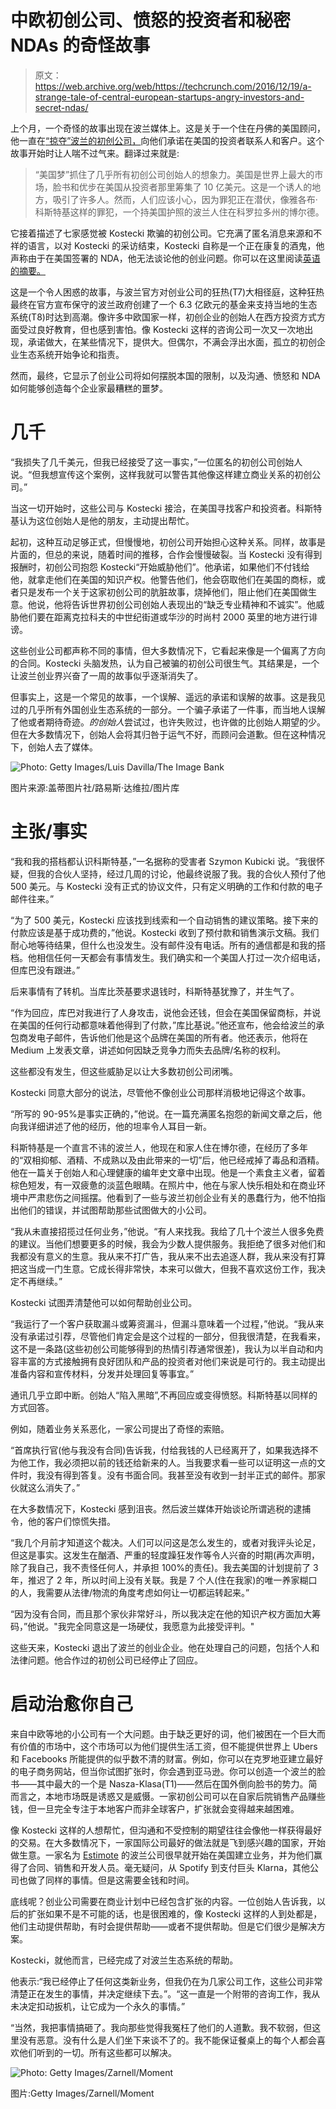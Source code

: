 # 中欧初创公司、愤怒的投资者和秘密 NDAs 的奇怪故事 

> 原文：<https://web.archive.org/web/https://techcrunch.com/2016/12/19/a-strange-tale-of-central-european-startups-angry-investors-and-secret-ndas/>

上个月，一个奇怪的故事出现在波兰媒体上。这是关于一个住在丹佛的美国顾问，他一直在[“掠夺”波兰的初创公司，](https://web.archive.org/web/20230130230833/http://www.pb.pl/4648983,37531,naciagacz-zeruje-na-start-upach)向他们承诺在美国的投资者联系人和客户。这个故事开始时让人喘不过气来。翻译过来就是:

> “美国梦”抓住了几乎所有初创公司创始人的想象力。美国是世界上最大的市场，脸书和优步在美国从投资者那里筹集了 10 亿美元。这是一个诱人的地方，吸引了许多人。然而，人们应该小心，因为罪犯正在潜伏，像雅各布·科斯特基这样的罪犯，一个持美国护照的波兰人住在科罗拉多州的博尔德。

它接着描述了七家感觉被 Kostecki 欺骗的初创公司。它充满了匿名消息来源和不祥的语言，以对 Kostecki 的采访结束，Kostecki 自称是一个正在康复的酒鬼，他声称由于在美国签署的 NDA，他无法谈论他的创业问题。你可以在这里阅读[英语的摘要。](https://web.archive.org/web/20230130230833/http://impactcee.com/2016/11/22/tale-startup-fraud-things-arent-quite-seem/)

这是一个令人困惑的故事，与波兰官方对创业公司的狂热(T7)大相径庭，这种狂热最终在官方宣布保守的波兰政府创建了一个 6.3 亿欧元的基金来支持当地的生态系统(T8)时达到高潮。像许多中欧国家一样，初创企业的创始人在西方投资方式方面受过良好教育，但也感到害怕。像 Kostecki 这样的咨询公司一次又一次地出现，承诺做大，在某些情况下，提供大。但偶尔，不满会浮出水面，孤立的初创企业生态系统开始争论和指责。

然而，最终，它显示了创业公司将如何摆脱本国的限制，以及沟通、愤怒和 NDA 如何能够创造每个企业家最糟糕的噩梦。

# 几千

“我损失了几千美元，但我已经接受了这一事实，”一位匿名的初创公司创始人说。“但我想宣传这个案例，这样我就可以警告其他像这样建立商业关系的初创公司。”

当这一切开始时，这些公司与 Kostecki 接洽，在美国寻找客户和投资者。科斯特基认为这位创始人是他的朋友，主动提出帮忙。

起初，这种互动足够正式，但慢慢地，初创公司开始担心这种关系。同样，故事是片面的，但总的来说，随着时间的推移，合作会慢慢破裂。当 Kostecki 没有得到报酬时，初创公司抱怨 Kostecki“开始威胁他们”。他承诺，如果他们不付钱给他，就拿走他们在美国的知识产权。他警告他们，他会窃取他们在美国的商标，或者只是发布一个关于这家初创公司的肮脏故事，烧掉他们，阻止他们在美国做生意。他说，他将告诉世界初创公司创始人表现出的“缺乏专业精神和不诚实”。他威胁他们要在距离克拉科夫的中世纪街道或华沙的时尚村 2000 英里的地方进行诽谤。

这些创业公司都声称不同的事情，但大多数情况下，它看起来像是一个偏离了方向的合同。Kostecki 头脑发热，认为自己被骗的初创公司很生气。其结果是，一个让波兰创业界兴奋了一周的故事似乎逐渐消失了。

但事实上，这是一个常见的故事，一个误解、遥远的承诺和误解的故事。这是我见过的几乎所有外国创业生态系统的一部分。一个骗子承诺了一件事，而当地人误解了他或者期待奇迹。*的创始人*尝试过，也许失败过，也许做的比创始人期望的少。但在大多数情况下，创始人会将其归咎于运气不好，而顾问会道歉。但在这种情况下，创始人去了媒体。

![Photo: Getty Images/Luis Davilla/The Image Bank](img/7ee320b1fd7e3071e5d94ab3d3d68990.png)

图片来源:盖蒂图片社/路易斯·达维拉/图片库

# 主张/事实

“我和我的搭档都认识科斯特基，”一名据称的受害者 Szymon Kubicki 说。“我很怀疑，但我的合伙人坚持，经过几周的讨论，他最终说服了我。我的合伙人预付了他 500 美元。与 Kostecki 没有正式的协议文件，只有定义明确的工作和付款的电子邮件往来。”

“为了 500 美元，Kostecki 应该找到线索和一个自动销售的建议策略。接下来的付款应该是基于成功费的，”他说。Kostecki 收到了预付款和销售演示文稿。我们耐心地等待结果，但什么也没发生。没有邮件没有电话。所有的通信都是和我的搭档。他相信任何一天都会有事情发生。我们确实和一个美国人打过一次介绍电话，但库巴没有跟进。”

后来事情有了转机。当库比茨基要求退钱时，科斯特基犹豫了，并生气了。

“作为回应，库巴对我进行了人身攻击，说他会还钱，但会在美国保留商标，并说在美国的任何行动都意味着他得到了付款，”库比基说。”他还宣布，他会给波兰的承包商发电子邮件，告诉他们他是这个品牌在美国的所有者。他还表示，他将在 Medium 上发表文章，讲述如何因缺乏竞争力而失去品牌/名称的权利。

这些都没有发生，但这些威胁足以让大多数初创公司闭嘴。

Kostecki 同意大部分的说法，尽管他不像创业公司那样消极地记得这个故事。

“所写的 90-95%是事实正确的，”他说。在一篇充满匿名抱怨的新闻文章之后，他向我详细讲述了他的经历，他的坦率令人耳目一新。

科斯特基是一个直言不讳的波兰人，他现在和家人住在博尔德，在经历了多年的“双相抑郁、酒精、不成熟以及由此带来的一切”后，他已经戒掉了毒品和酒精。他在一篇关于创始人和心理健康的编年史文章中出现。他是一个素食主义者，留着棕色短发，有一双疲惫的淡蓝色眼睛。在照片中，他在与家人快乐相处和在商业环境中严肃悲伤之间摇摆。他看到了一些与波兰初创企业有关的愚蠢行为，他不怕指出他们的错误，并试图帮助那些试图做大的小公司。

“我从未直接招揽过任何业务，”他说。“有人来找我。我给了几十个波兰人很多免费的建议。当他们想要更多的时候，我会为少数人提供服务。我拒绝了很多对他们和我都没有意义的生意。我从来不打广告，我从来不出去追逐人群，我从来没有打算把这当成一门生意。它成长得非常快，本来可以做大，但我不喜欢这份工作，我决定不再继续。”

Kostecki 试图弄清楚他可以如何帮助创业公司。

“我运行了一个客户获取漏斗或筹资漏斗，但漏斗意味着一个过程，”他说。“我从来没有承诺过引荐，尽管他们肯定会是这个过程的一部分，但我很清楚，在我看来，这不是一条路(这些初创公司能够得到的热情引荐通常很差)，我认为以半自动和内容丰富的方式接触拥有良好团队和产品的投资者对他们来说是可行的。我主动提出准备内容和宣传材料，分发并处理回复等事宜。”

通讯几乎立即中断。创始人“陷入黑暗”,不再回应或变得愤怒。科斯特基以同样的方式回答。

例如，随着业务关系恶化，一家公司提出了奇怪的索赔。

“首席执行官(他与我没有合同)告诉我，付给我钱的人已经离开了，如果我选择不为他工作，我必须把以前的钱还给新来的人。当我要求看一些可以证明这一点的文件时，我没有得到答复。没有书面合同。我甚至没有收到一封半正式的邮件。那家伙就这么消失了。”

在大多数情况下，Kostecki 感到沮丧。然后波兰媒体开始谈论所谓逃税的逮捕令，他的客户们惊慌失措。

“我几个月前才知道这个裁决。人们可以问这是怎么发生的，或者对我评头论足，但这是事实。这发生在酗酒、严重的轻度躁狂发作等令人兴奋的时期(再次声明，除了我自己，我不责怪任何人，并承担 100%的责任)。我去美国的计划提前了 3 年，推迟了 2 年，所以时间上没有关联。我是 7 个人(住在我家)的唯一养家糊口的人，我需要从法律/物流的角度考虑如何让一切都运转起来。”

“因为没有合同，而且那个家伙非常好斗，所以我决定在他的知识产权方面加大筹码，”他说。"我完全同意这是一场硬仗，我愿意为此接受评判。"

这些天来，Kostecki 退出了波兰的创业企业。他在处理自己的问题，包括个人和法律问题。他合作过的初创公司已经停止了回应。

# 启动治愈你自己

来自中欧等地的小公司有一个大问题。由于缺乏更好的词，他们被困在一个巨大而有价值的市场中，这个市场可以为他们提供生活工资，但不能提供世界上 Ubers 和 Facebooks 所能提供的似乎数不清的财富。例如，你可以在克罗地亚建立最好的电子商务网站，但当你试图扩张时，你会遇到亚马逊。你可以创造一个波兰的脸书——其中最大的一个是 Nasza-Klasa(T1)——然后在国外倒向脸书的势力。简而言之，本地市场既是诱惑又是威慑。一家初创公司可以在自家后院销售产品赚些钱，但一旦完全专注于本地客户而非全球客户，扩张就会变得越来越困难。

像 Kostecki 这样的人想帮忙，但沟通和不受控制的期望往往会像他一样获得最好的交易。在大多数情况下，一家国际公司最好的做法就是飞到感兴趣的国家，开始做生意。一家名为 [Estimote](https://web.archive.org/web/20230130230833/https://techcrunch.com/tag/Estimote) 的波兰公司很早就开始在美国建立业务，并为他们赢得了合同、销售和开发人员。毫无疑问，从 Spotify 到支付巨头 Klarna，其他公司也做了同样的事情。但是这需要金钱和时间。

底线呢？创业公司需要在商业计划中已经包含扩张的内容。一位创始人告诉我，以后的扩张如果不是不可能的话，也是很困难的，像 Kostecki 这样的人到处都是，他们主动提供帮助，有时会提供帮助——或者不提供帮助。但是它们很少是解决方案。

Kostecki，就他而言，已经完成了对波兰生态系统的帮助。

他表示:“我已经停止了任何这类新业务，但我仍在为几家公司工作，这些公司非常清楚正在发生的事情，并决定继续下去。”。“这一直是一个附带的咨询工作，我从未决定扣动扳机，让它成为一个永久的事情。”

“当然，我把事情搞砸了。我向那些觉得我冤枉了他们的人道歉。我不软弱，但这里没有恶意。没有什么是人们坐下来谈不了的。我不能保证餐桌上的每个人都会喜欢他们听到的一切。所有这些都可以解决。

![Photo: Getty Images/Zarnell/Moment](img/3b6217436a3ac1e6297099ad2f58f46b.png)

图片:Getty Images/Zarnell/Moment